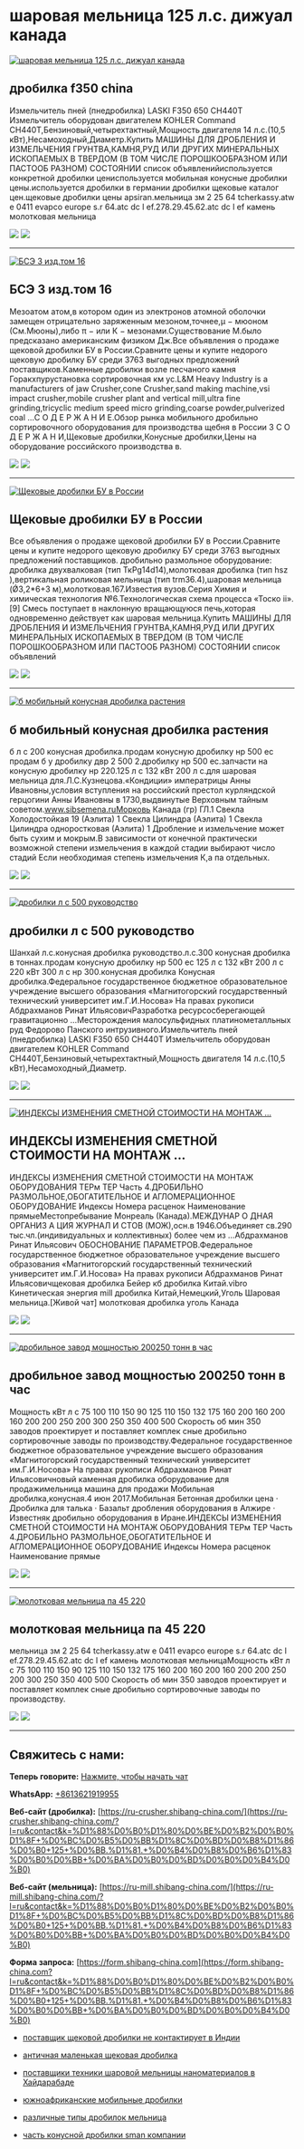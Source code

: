 # шаровая мельница 125 л.с. дижуал канада

<a href="https://swt.shibang-china.com/?l=ru&img&k=%D1%88%D0%B0%D1%80%D0%BE%D0%B2%D0%B0%D1%8F+%D0%BC%D0%B5%D0%BB%D1%8C%D0%BD%D0%B8%D1%86%D0%B0+125+%D0%BB.%D1%81.+%D0%B4%D0%B8%D0%B6%D1%83%D0%B0%D0%BB+%D0%BA%D0%B0%D0%BD%D0%B0%D0%B4%D0%B0" target="_blank">![шаровая мельница 125 л.с. дижуал канада](http://static.shibang-china.com/all-800x300/215.jpg)</a>

## дробилка f350 china
Измельчитель пней (пнедробилка) LASKI F350 650 CH440T Измельчитель оборудован двигателем KOHLER Command CH440T,Бензиновый,четырехтактный,Мощность двигателя 14 л.с.(10,5 кВт),Несамоходный,Диаметр.Купить МАШИНЫ ДЛЯ ДРОБЛЕНИЯ И ИЗМЕЛЬЧЕНИЯ ГРУНТВА,КАМНЯ,РУД ИЛИ ДРУГИХ МИНЕРАЛЬНЫХ ИСКОПАЕМЫХ В ТВЕРДОМ (В ТОМ ЧИСЛЕ ПОРОШКООБРАЗНОМ ИЛИ ПАСТООБ РАЗНОМ) СОСТОЯНИИ список объявленийиспользуется конкретной дробилки цениспользуется мобильная конусные дробилки цены.используется дробилки в германии дробилки щековые каталог цен.щековые дробилки цены apsiran.мельница зм 2 25 64 tcherkassy.atw e 0411 evapco europe s.r 64.atc dc l ef.278.29.45.62.atc dc l ef камень молотковая мельница


<a href="https://whatsapp.shibangsoft.com/WhatsApp.php" target="_blank" title="WhatsApp">![](http://static.shibang-china.com/icon/whatsapp.png)</a> <a href="https://swt.shibang-china.com/?l=ru&icon&k=%D1%88%D0%B0%D1%80%D0%BE%D0%B2%D0%B0%D1%8F+%D0%BC%D0%B5%D0%BB%D1%8C%D0%BD%D0%B8%D1%86%D0%B0+125+%D0%BB.%D1%81.+%D0%B4%D0%B8%D0%B6%D1%83%D0%B0%D0%BB+%D0%BA%D0%B0%D0%BD%D0%B0%D0%B4%D0%B0" target="_blank">![](http://static.shibang-china.com/icon/chat-ru.png)</a>

---

<a href="https://swt.shibang-china.com/?l=ru&img&k=%D1%88%D0%B0%D1%80%D0%BE%D0%B2%D0%B0%D1%8F+%D0%BC%D0%B5%D0%BB%D1%8C%D0%BD%D0%B8%D1%86%D0%B0+125+%D0%BB.%D1%81.+%D0%B4%D0%B8%D0%B6%D1%83%D0%B0%D0%BB+%D0%BA%D0%B0%D0%BD%D0%B0%D0%B4%D0%B0" target="_blank">![БСЭ 3 изд.том 16](http://static.shibang-china.com/all-800x300/69.jpg)</a>

## БСЭ 3 изд.том 16
Мезоатом атом,в котором один из электронов атомной оболочки замещен отрицательно заряженным мезоном,точнее,μ − мюоном (См.Мюоны),либо π − или К − мезонами.Существование М.было предсказано американским физиком Дж.Все объявления о продаже щековой дробилки БУ в России.Сравните цены и купите недорого щековую дробилку БУ среди 3763 выгодных предложений поставщиков.Каменные дробилки возле песчаного камня Горакхпурустановка сортировочная км ус.L&amp;M Heavy Industry is a manufacturers of jaw Crusher,cone Crusher,sand making machine,vsi impact crusher,mobile crusher plant and vertical mill,ultra fine grinding,tricyclic medium speed micro grinding,coarse powder,pulverized coal …С О Д Е Р Ж А Н И Е.Обзор рынка мобильного дробильно сортировочного оборудования для производства щебня в России 3 С О Д Е Р Ж А Н И,Щековые дробилки,Конусные дробилки,Цены на оборудование российского производства в.


<a href="https://whatsapp.shibangsoft.com/WhatsApp.php" target="_blank" title="WhatsApp">![](http://static.shibang-china.com/icon/whatsapp.png)</a> <a href="https://swt.shibang-china.com/?l=ru&icon&k=%D1%88%D0%B0%D1%80%D0%BE%D0%B2%D0%B0%D1%8F+%D0%BC%D0%B5%D0%BB%D1%8C%D0%BD%D0%B8%D1%86%D0%B0+125+%D0%BB.%D1%81.+%D0%B4%D0%B8%D0%B6%D1%83%D0%B0%D0%BB+%D0%BA%D0%B0%D0%BD%D0%B0%D0%B4%D0%B0" target="_blank">![](http://static.shibang-china.com/icon/chat-ru.png)</a>

---

<a href="https://swt.shibang-china.com/?l=ru&img&k=%D1%88%D0%B0%D1%80%D0%BE%D0%B2%D0%B0%D1%8F+%D0%BC%D0%B5%D0%BB%D1%8C%D0%BD%D0%B8%D1%86%D0%B0+125+%D0%BB.%D1%81.+%D0%B4%D0%B8%D0%B6%D1%83%D0%B0%D0%BB+%D0%BA%D0%B0%D0%BD%D0%B0%D0%B4%D0%B0" target="_blank">![Щековые дробилки БУ в России](http://static.shibang-china.com/all-800x300/921.jpg)</a>

## Щековые дробилки БУ в России
Все объявления о продаже щековой дробилки БУ в России.Сравните цены и купите недорого щековую дробилку БУ среди 3763 выгодных предложений поставщиков. дробильно размольное оборудование: дробилка двухвалковая (тип ТкРg14d14),молотковая дробилка (тип hsz ),вертикальная роликовая мельница (тип trm36.4),шаровая мельница (Ǿ3,2*6+3 м),молотковая.167.Известия вузов.Серия Химия и химическая технология №6.Технологическая схема процесса &#171;Тоско ii&#187;.[9] Смесь поступает в наклонную вращающуюся печь,которая одновременно действует как шаровая мельница.Купить МАШИНЫ ДЛЯ ДРОБЛЕНИЯ И ИЗМЕЛЬЧЕНИЯ ГРУНТВА,КАМНЯ,РУД ИЛИ ДРУГИХ МИНЕРАЛЬНЫХ ИСКОПАЕМЫХ В ТВЕРДОМ (В ТОМ ЧИСЛЕ ПОРОШКООБРАЗНОМ ИЛИ ПАСТООБ РАЗНОМ) СОСТОЯНИИ список объявлений


<a href="https://whatsapp.shibangsoft.com/WhatsApp.php" target="_blank" title="WhatsApp">![](http://static.shibang-china.com/icon/whatsapp.png)</a> <a href="https://swt.shibang-china.com/?l=ru&icon&k=%D1%88%D0%B0%D1%80%D0%BE%D0%B2%D0%B0%D1%8F+%D0%BC%D0%B5%D0%BB%D1%8C%D0%BD%D0%B8%D1%86%D0%B0+125+%D0%BB.%D1%81.+%D0%B4%D0%B8%D0%B6%D1%83%D0%B0%D0%BB+%D0%BA%D0%B0%D0%BD%D0%B0%D0%B4%D0%B0" target="_blank">![](http://static.shibang-china.com/icon/chat-ru.png)</a>

---

<a href="https://swt.shibang-china.com/?l=ru&img&k=%D1%88%D0%B0%D1%80%D0%BE%D0%B2%D0%B0%D1%8F+%D0%BC%D0%B5%D0%BB%D1%8C%D0%BD%D0%B8%D1%86%D0%B0+125+%D0%BB.%D1%81.+%D0%B4%D0%B8%D0%B6%D1%83%D0%B0%D0%BB+%D0%BA%D0%B0%D0%BD%D0%B0%D0%B4%D0%B0" target="_blank">![б мобильный конусная дробилка растения](http://static.shibang-china.com/all-800x300/1500.jpg)</a>

## б мобильный конусная дробилка растения
б л с 200 конусная дробилка.продам конусную дробилку нр 500 ес продам б у дробилку двр 2 500 2.дробилку нр 500 ес.запчасти на конусную дробилку нр 220.125 л с 132 кВт 200 л с.для шаровая мельница для.Л.С.Кузнецова.&#171;Кондиции&#187; императрицы Анны Ивановны,условия вступления на российский престол курляндской герцогини Анны Ивановны в 1730,выдвинутые Верховным тайным советом.www.sibsemena.ruМорковь Канада (гр) ГЛ.1 Свекла Холодостойкая 19 (Аэлита) 1 Свекла Цилиндра (Аэлита) 1 Свекла Цилиндра одноростковая (Аэлита) 1 Дробление и измельчение может быть сухим и мокрым.В зависимости от конечной практически возможной степени измельчения в каждой стадии выбирают число стадий Если необходимая степень измельчения К,а па отдельных.


<a href="https://whatsapp.shibangsoft.com/WhatsApp.php" target="_blank" title="WhatsApp">![](http://static.shibang-china.com/icon/whatsapp.png)</a> <a href="https://swt.shibang-china.com/?l=ru&icon&k=%D1%88%D0%B0%D1%80%D0%BE%D0%B2%D0%B0%D1%8F+%D0%BC%D0%B5%D0%BB%D1%8C%D0%BD%D0%B8%D1%86%D0%B0+125+%D0%BB.%D1%81.+%D0%B4%D0%B8%D0%B6%D1%83%D0%B0%D0%BB+%D0%BA%D0%B0%D0%BD%D0%B0%D0%B4%D0%B0" target="_blank">![](http://static.shibang-china.com/icon/chat-ru.png)</a>

---

<a href="https://swt.shibang-china.com/?l=ru&img&k=%D1%88%D0%B0%D1%80%D0%BE%D0%B2%D0%B0%D1%8F+%D0%BC%D0%B5%D0%BB%D1%8C%D0%BD%D0%B8%D1%86%D0%B0+125+%D0%BB.%D1%81.+%D0%B4%D0%B8%D0%B6%D1%83%D0%B0%D0%BB+%D0%BA%D0%B0%D0%BD%D0%B0%D0%B4%D0%B0" target="_blank">![дробилки л с 500 руководство](http://static.shibang-china.com/all-800x300/1407.jpg)</a>

## дробилки л с 500 руководство
Шанхай л.с.конусная дробилка руководство.л.с.300 конусная дробилка в тоннах.продам конусную дробилку нр 500 ес 125 л с 132 кВт 200 л с 220 кВт 300 л с нр 300.конусная дробилка Конусная дробилка.Федеральное государственное бюджетное образовательное учреждение высшего образования &#171;Магнитогорский государственный технический университет им.Г.И.Носова&#187; На правах рукописи Абдрахманов Ринат ИльясовичРазработка ресурсосберегающей гравитационно …Месторождения малосульфидных платинометалльных руд Федорово Панского интрузивного.Измельчитель пней (пнедробилка) LASKI F350 650 CH440T Измельчитель оборудован двигателем KOHLER Command CH440T,Бензиновый,четырехтактный,Мощность двигателя 14 л.с.(10,5 кВт),Несамоходный,Диаметр.


<a href="https://whatsapp.shibangsoft.com/WhatsApp.php" target="_blank" title="WhatsApp">![](http://static.shibang-china.com/icon/whatsapp.png)</a> <a href="https://swt.shibang-china.com/?l=ru&icon&k=%D1%88%D0%B0%D1%80%D0%BE%D0%B2%D0%B0%D1%8F+%D0%BC%D0%B5%D0%BB%D1%8C%D0%BD%D0%B8%D1%86%D0%B0+125+%D0%BB.%D1%81.+%D0%B4%D0%B8%D0%B6%D1%83%D0%B0%D0%BB+%D0%BA%D0%B0%D0%BD%D0%B0%D0%B4%D0%B0" target="_blank">![](http://static.shibang-china.com/icon/chat-ru.png)</a>

---

<a href="https://swt.shibang-china.com/?l=ru&img&k=%D1%88%D0%B0%D1%80%D0%BE%D0%B2%D0%B0%D1%8F+%D0%BC%D0%B5%D0%BB%D1%8C%D0%BD%D0%B8%D1%86%D0%B0+125+%D0%BB.%D1%81.+%D0%B4%D0%B8%D0%B6%D1%83%D0%B0%D0%BB+%D0%BA%D0%B0%D0%BD%D0%B0%D0%B4%D0%B0" target="_blank">![ИНДЕКСЫ ИЗМЕНЕНИЯ СМЕТНОЙ СТОИМОСТИ НА МОНТАЖ …](http://static.shibang-china.com/all-800x300/121.jpg)</a>

## ИНДЕКСЫ ИЗМЕНЕНИЯ СМЕТНОЙ СТОИМОСТИ НА МОНТАЖ …
ИНДЕКСЫ ИЗМЕНЕНИЯ СМЕТНОЙ СТОИМОСТИ НА МОНТАЖ ОБОРУДОВАНИЯ ТЕРм ТЕР Часть 4.ДРОБИЛЬНО РАЗМОЛЬНОЕ,ОБОГАТИТЕЛЬНОЕ И АГЛОМЕРАЦИОННОЕ ОБОРУДОВАНИЕ Индексы Номера расценок Наименование прямыеМестопребывание Монреаль (Канада).МЕЖДУНАР О ДНАЯ ОРГАНИЗ А ЦИЯ ЖУРНАЛ И СТОВ (МОЖ),осн.в 1946.Объединяет св.290 тыс.чл.(индивидуальных и коллективных) более чем из …Абдрахманов Ринат Ильясович ОБОСНОВАНИЕ ПАРАМЕТРОВ.Федеральное государственное бюджетное образовательное учреждение высшего образования &#171;Магнитогорский государственный технический университет им.Г.И.Носова&#187; На правах рукописи Абдрахманов Ринат Ильясовичщековая дробилка Бейер кб дробилка Китай.vibro Кинетическая энергия mill дробилка Китай,Немецкий,Уголь Шаровая мельница.[Живой чат] молотковая дробилка уголь Канада


<a href="https://whatsapp.shibangsoft.com/WhatsApp.php" target="_blank" title="WhatsApp">![](http://static.shibang-china.com/icon/whatsapp.png)</a> <a href="https://swt.shibang-china.com/?l=ru&icon&k=%D1%88%D0%B0%D1%80%D0%BE%D0%B2%D0%B0%D1%8F+%D0%BC%D0%B5%D0%BB%D1%8C%D0%BD%D0%B8%D1%86%D0%B0+125+%D0%BB.%D1%81.+%D0%B4%D0%B8%D0%B6%D1%83%D0%B0%D0%BB+%D0%BA%D0%B0%D0%BD%D0%B0%D0%B4%D0%B0" target="_blank">![](http://static.shibang-china.com/icon/chat-ru.png)</a>

---

<a href="https://swt.shibang-china.com/?l=ru&img&k=%D1%88%D0%B0%D1%80%D0%BE%D0%B2%D0%B0%D1%8F+%D0%BC%D0%B5%D0%BB%D1%8C%D0%BD%D0%B8%D1%86%D0%B0+125+%D0%BB.%D1%81.+%D0%B4%D0%B8%D0%B6%D1%83%D0%B0%D0%BB+%D0%BA%D0%B0%D0%BD%D0%B0%D0%B4%D0%B0" target="_blank">![дробильное завод мощностью 200250 тонн в час](http://static.shibang-china.com/all-800x300/430.jpg)</a>

## дробильное завод мощностью 200250 тонн в час
Мощность кВт л с 75 100 110 150 90 125 110 150 132 175 160 200 160 200 160 200 200 250 200 300 250 350 400 500 Скорость об мин 350 заводов проектирует и поставляет комплек сные дробильно сортировочные заводы по производству.Федеральное государственное бюджетное образовательное учреждение высшего образования &#171;Магнитогорский государственный технический университет им.Г.И.Носова&#187; На правах рукописи Абдрахманов Ринат Ильясовичновый каменная дробилка оборудование для продажимельница машина для продажи Мобильная дробилка,конусная.4 июн 2017.Мобильная Бетонная дробилки цена &#183; Дробилка для талька &#183; Базальт дробления оборудования в Алжире &#183; Известняк дробильно оборудования в Иране.ИНДЕКСЫ ИЗМЕНЕНИЯ СМЕТНОЙ СТОИМОСТИ НА МОНТАЖ ОБОРУДОВАНИЯ ТЕРм ТЕР Часть 4.ДРОБИЛЬНО РАЗМОЛЬНОЕ,ОБОГАТИТЕЛЬНОЕ И АГЛОМЕРАЦИОННОЕ ОБОРУДОВАНИЕ Индексы Номера расценок Наименование прямые


<a href="https://whatsapp.shibangsoft.com/WhatsApp.php" target="_blank" title="WhatsApp">![](http://static.shibang-china.com/icon/whatsapp.png)</a> <a href="https://swt.shibang-china.com/?l=ru&icon&k=%D1%88%D0%B0%D1%80%D0%BE%D0%B2%D0%B0%D1%8F+%D0%BC%D0%B5%D0%BB%D1%8C%D0%BD%D0%B8%D1%86%D0%B0+125+%D0%BB.%D1%81.+%D0%B4%D0%B8%D0%B6%D1%83%D0%B0%D0%BB+%D0%BA%D0%B0%D0%BD%D0%B0%D0%B4%D0%B0" target="_blank">![](http://static.shibang-china.com/icon/chat-ru.png)</a>

---

<a href="https://swt.shibang-china.com/?l=ru&img&k=%D1%88%D0%B0%D1%80%D0%BE%D0%B2%D0%B0%D1%8F+%D0%BC%D0%B5%D0%BB%D1%8C%D0%BD%D0%B8%D1%86%D0%B0+125+%D0%BB.%D1%81.+%D0%B4%D0%B8%D0%B6%D1%83%D0%B0%D0%BB+%D0%BA%D0%B0%D0%BD%D0%B0%D0%B4%D0%B0" target="_blank">![молотковая мельница па 45 220](http://static.shibang-china.com/all-800x300/1406.jpg)</a>

## молотковая мельница па 45 220
мельница зм 2 25 64 tcherkassy.atw e 0411 evapco europe s.r 64.atc dc l ef.278.29.45.62.atc dc l ef камень молотковая мельницаМощность кВт л с 75 100 110 150 90 125 110 150 132 175 160 200 160 200 160 200 200 250 200 300 250 350 400 500 Скорость об мин 350 заводов проектирует и поставляет комплек сные дробильно сортировочные заводы по производству.

<a href="https://whatsapp.shibangsoft.com/WhatsApp.php" target="_blank" title="WhatsApp">![](http://static.shibang-china.com/icon/whatsapp.png)</a> <a href="https://swt.shibang-china.com/?l=ru&icon&k=%D1%88%D0%B0%D1%80%D0%BE%D0%B2%D0%B0%D1%8F+%D0%BC%D0%B5%D0%BB%D1%8C%D0%BD%D0%B8%D1%86%D0%B0+125+%D0%BB.%D1%81.+%D0%B4%D0%B8%D0%B6%D1%83%D0%B0%D0%BB+%D0%BA%D0%B0%D0%BD%D0%B0%D0%B4%D0%B0" target="_blank">![](http://static.shibang-china.com/icon/chat-ru.png)</a>

---
## Свяжитесь с нами:

**Теперь говорите:** [Нажмите, чтобы начать чат](https://swt.shibang-china.com?l=ru&contact&k=%D1%88%D0%B0%D1%80%D0%BE%D0%B2%D0%B0%D1%8F+%D0%BC%D0%B5%D0%BB%D1%8C%D0%BD%D0%B8%D1%86%D0%B0+125+%D0%BB.%D1%81.+%D0%B4%D0%B8%D0%B6%D1%83%D0%B0%D0%BB+%D0%BA%D0%B0%D0%BD%D0%B0%D0%B4%D0%B0)

**WhatsApp:**  [+8613621919955](https://whatsapp.shibangsoft.com/WhatsApp.php)

**Веб-сайт (дробилка):** [https://ru-crusher.shibang-china.com/](https://ru-crusher.shibang-china.com/?l=ru&contact&k=%D1%88%D0%B0%D1%80%D0%BE%D0%B2%D0%B0%D1%8F+%D0%BC%D0%B5%D0%BB%D1%8C%D0%BD%D0%B8%D1%86%D0%B0+125+%D0%BB.%D1%81.+%D0%B4%D0%B8%D0%B6%D1%83%D0%B0%D0%BB+%D0%BA%D0%B0%D0%BD%D0%B0%D0%B4%D0%B0)

**Веб-сайт (мельница):** [https://ru-mill.shibang-china.com/](https://ru-mill.shibang-china.com/?l=ru&contact&k=%D1%88%D0%B0%D1%80%D0%BE%D0%B2%D0%B0%D1%8F+%D0%BC%D0%B5%D0%BB%D1%8C%D0%BD%D0%B8%D1%86%D0%B0+125+%D0%BB.%D1%81.+%D0%B4%D0%B8%D0%B6%D1%83%D0%B0%D0%BB+%D0%BA%D0%B0%D0%BD%D0%B0%D0%B4%D0%B0)

**Форма запроса:** [https://form.shibang-china.com](https://form.shibang-china.com?l=ru&contact&k=%D1%88%D0%B0%D1%80%D0%BE%D0%B2%D0%B0%D1%8F+%D0%BC%D0%B5%D0%BB%D1%8C%D0%BD%D0%B8%D1%86%D0%B0+125+%D0%BB.%D1%81.+%D0%B4%D0%B8%D0%B6%D1%83%D0%B0%D0%BB+%D0%BA%D0%B0%D0%BD%D0%B0%D0%B4%D0%B0)

* [поставщик щековой дробилки не контактирует в Индии](../125/%D0%BF%D0%BE%D1%81%D1%82%D0%B0%D0%B2%D1%89%D0%B8%D0%BA%20%D1%89%D0%B5%D0%BA%D0%BE%D0%B2%D0%BE%D0%B9%20%D0%B4%D1%80%D0%BE%D0%B1%D0%B8%D0%BB%D0%BA%D0%B8%20%D0%BD%D0%B5%20%D0%BA%D0%BE%D0%BD%D1%82%D0%B0%D0%BA%D1%82%D0%B8%D1%80%D1%83%D0%B5%D1%82%20%D0%B2%20%D0%98%D0%BD%D0%B4%D0%B8%D0%B8.md)

* [античная маленькая щековая дробилка](../124/%D0%B0%D0%BD%D1%82%D0%B8%D1%87%D0%BD%D0%B0%D1%8F%20%D0%BC%D0%B0%D0%BB%D0%B5%D0%BD%D1%8C%D0%BA%D0%B0%D1%8F%20%D1%89%D0%B5%D0%BA%D0%BE%D0%B2%D0%B0%D1%8F%20%D0%B4%D1%80%D0%BE%D0%B1%D0%B8%D0%BB%D0%BA%D0%B0.md)

* [поставщики техники шаровой мельницы наноматериалов в Хайдарабаде](../123/%D0%BF%D0%BE%D1%81%D1%82%D0%B0%D0%B2%D1%89%D0%B8%D0%BA%D0%B8%20%D1%82%D0%B5%D1%85%D0%BD%D0%B8%D0%BA%D0%B8%20%D1%88%D0%B0%D1%80%D0%BE%D0%B2%D0%BE%D0%B9%20%D0%BC%D0%B5%D0%BB%D1%8C%D0%BD%D0%B8%D1%86%D1%8B%20%D0%BD%D0%B0%D0%BD%D0%BE%D0%BC%D0%B0%D1%82%D0%B5%D1%80%D0%B8%D0%B0%D0%BB%D0%BE%D0%B2%20%D0%B2%20%D0%A5%D0%B0%D0%B9%D0%B4%D0%B0%D1%80%D0%B0%D0%B1%D0%B0%D0%B4%D0%B5.md)

* [южноафриканские мобильные дробилки](../122/%D1%8E%D0%B6%D0%BD%D0%BE%D0%B0%D1%84%D1%80%D0%B8%D0%BA%D0%B0%D0%BD%D1%81%D0%BA%D0%B8%D0%B5%20%D0%BC%D0%BE%D0%B1%D0%B8%D0%BB%D1%8C%D0%BD%D1%8B%D0%B5%20%D0%B4%D1%80%D0%BE%D0%B1%D0%B8%D0%BB%D0%BA%D0%B8.md)

* [различные типы дробилок мельница](../125/%D1%80%D0%B0%D0%B7%D0%BB%D0%B8%D1%87%D0%BD%D1%8B%D0%B5%20%D1%82%D0%B8%D0%BF%D1%8B%20%D0%B4%D1%80%D0%BE%D0%B1%D0%B8%D0%BB%D0%BE%D0%BA%20%D0%BC%D0%B5%D0%BB%D1%8C%D0%BD%D0%B8%D1%86%D0%B0.md)

* [часть конусной дробилки sman компании](../123/%D1%87%D0%B0%D1%81%D1%82%D1%8C%20%D0%BA%D0%BE%D0%BD%D1%83%D1%81%D0%BD%D0%BE%D0%B9%20%D0%B4%D1%80%D0%BE%D0%B1%D0%B8%D0%BB%D0%BA%D0%B8%20sman%20%D0%BA%D0%BE%D0%BC%D0%BF%D0%B0%D0%BD%D0%B8%D0%B8.md)